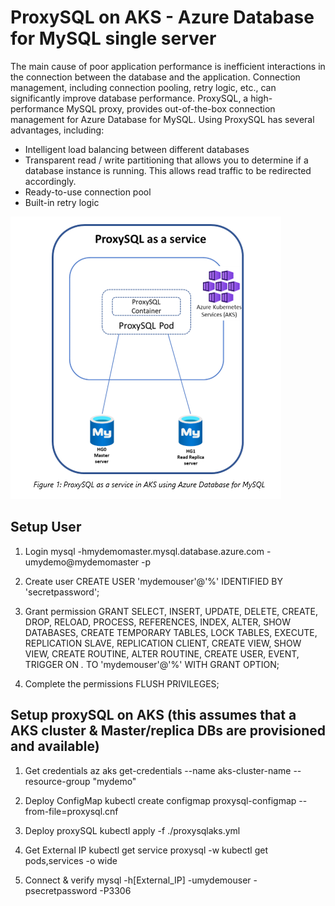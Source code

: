 # ProxySQL on AKS - Azure Database for MySQL single server

The main cause of poor application performance is inefficient interactions in the connection between the database and the application. Connection management, including connection pooling, retry logic, etc., can significantly improve  database performance. 
 ProxySQL, a high-performance MySQL proxy, provides out-of-the-box connection management for Azure Database for MySQL. Using ProxySQL has several advantages, including: 
 * Intelligent load balancing between different databases 
 * Transparent read / write partitioning that allows you to determine if a database instance is running. This allows read traffic to be redirected accordingly. 
 * Ready-to-use connection pool 
 * Built-in retry logic

![proxySQL AKS Azure](https://github.com/manojgarg/proxySQL-Azure-MySql-AKS/blob/main/flow.PNG)

## Setup User

1. Login
mysql -hmydemomaster.mysql.database.azure.com -umydemo@mydemomaster -p​

2. Create user
CREATE USER 'mydemouser'@'%' IDENTIFIED BY 'secretpassword';

3. Grant permission
GRANT SELECT, INSERT, UPDATE, DELETE, CREATE, DROP, RELOAD, PROCESS, REFERENCES, INDEX, ALTER, SHOW DATABASES, CREATE TEMPORARY TABLES, LOCK TABLES, EXECUTE, REPLICATION SLAVE, REPLICATION CLIENT, CREATE VIEW, SHOW VIEW, CREATE ROUTINE, ALTER ROUTINE, CREATE USER, EVENT, TRIGGER ON *.* TO 'mydemouser'@'%' WITH GRANT OPTION;​

4. Complete the permissions
FLUSH PRIVILEGES;​

## Setup proxySQL on AKS (this assumes that a AKS cluster & Master/replica DBs are provisioned and available)

1. Get credentials
az aks get-credentials --name aks-cluster-name  --resource-group "mydemo"​

2. Deploy ConfigMap
kubectl create configmap proxysql-configmap --from-file=proxysql.cnf​

3. Deploy proxySQL
kubectl apply -f ./proxysqlaks.yml​

4. Get External IP
kubectl get service proxysql -w​
kubectl get pods,services -o wide ​

5. Connect & verify
mysql -h[External_IP] -umydemouser -psecretpassword -P3306​



